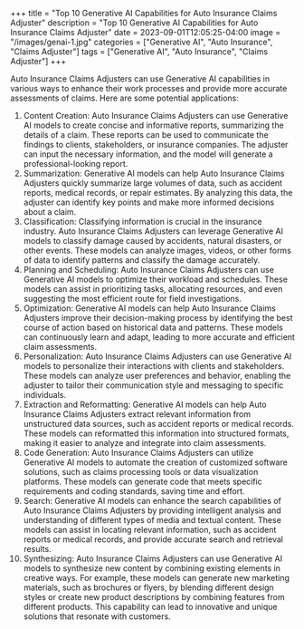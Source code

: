 +++
title = "Top 10 Generative AI Capabilities for Auto Insurance Claims Adjuster"
description = "Top 10 Generative AI Capabilities for Auto Insurance Claims Adjuster"
date = 2023-09-01T12:05:25-04:00
image = "/images/genai-1.jpg"
categories = ["Generative AI", "Auto Insurance", "Claims Adjuster"]
tags = ["Generative AI", "Auto Insurance", "Claims Adjuster"]
+++

Auto Insurance Claims Adjusters can use Generative AI capabilities in various ways to enhance their work processes and provide more accurate assessments of claims. Here are some potential applications:

1. Content Creation: Auto Insurance Claims Adjusters can use Generative AI models to create concise and informative reports, summarizing the details of a claim. These reports can be used to communicate the findings to clients, stakeholders, or insurance companies. The adjuster can input the necessary information, and the model will generate a professional-looking report.
2. Summarization: Generative AI models can help Auto Insurance Claims Adjusters quickly summarize large volumes of data, such as accident reports, medical records, or repair estimates. By analyzing this data, the adjuster can identify key points and make more informed decisions about a claim.
3. Classification: Classifying information is crucial in the insurance industry. Auto Insurance Claims Adjusters can leverage Generative AI models to classify damage caused by accidents, natural disasters, or other events. These models can analyze images, videos, or other forms of data to identify patterns and classify the damage accurately.
4. Planning and Scheduling: Auto Insurance Claims Adjusters can use Generative AI models to optimize their workload and schedules. These models can assist in prioritizing tasks, allocating resources, and even suggesting the most efficient route for field investigations.
5. Optimization: Generative AI models can help Auto Insurance Claims Adjusters improve their decision-making process by identifying the best course of action based on historical data and patterns. These models can continuously learn and adapt, leading to more accurate and efficient claim assessments.
6. Personalization: Auto Insurance Claims Adjusters can use Generative AI models to personalize their interactions with clients and stakeholders. These models can analyze user preferences and behavior, enabling the adjuster to tailor their communication style and messaging to specific individuals.
7. Extraction and Reformatting: Generative AI models can help Auto Insurance Claims Adjusters extract relevant information from unstructured data sources, such as accident reports or medical records. These models can reformatted this information into structured formats, making it easier to analyze and integrate into claim assessments.
8. Code Generation: Auto Insurance Claims Adjusters can utilize Generative AI models to automate the creation of customized software solutions, such as claims processing tools or data visualization platforms. These models can generate code that meets specific requirements and coding standards, saving time and effort.
9. Search: Generative AI models can enhance the search capabilities of Auto Insurance Claims Adjusters by providing intelligent analysis and understanding of different types of media and textual content. These models can assist in locating relevant information, such as accident reports or medical records, and provide accurate search and retrieval results.
10. Synthesizing: Auto Insurance Claims Adjusters can use Generative AI models to synthesize new content by combining existing elements in creative ways. For example, these models can generate new marketing materials, such as brochures or flyers, by blending different design styles or create new product descriptions by combining features from different products. This capability can lead to innovative and unique solutions that resonate with customers.